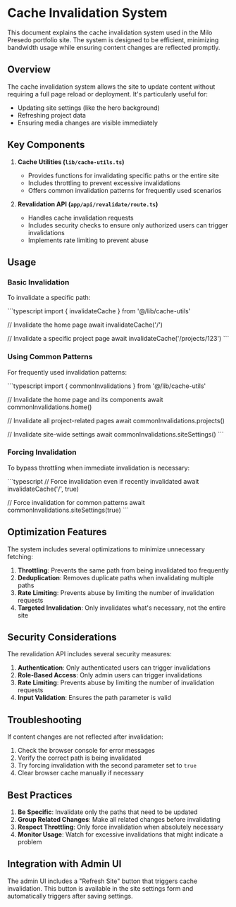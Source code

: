 # Cache Invalidation System

This document explains the cache invalidation system used in the Milo Presedo portfolio site. The system is designed to be efficient, minimizing bandwidth usage while ensuring content changes are reflected promptly.

## Overview

The cache invalidation system allows the site to update content without requiring a full page reload or deployment. It's particularly useful for:

- Updating site settings (like the hero background)
- Refreshing project data
- Ensuring media changes are visible immediately

## Key Components

1. **Cache Utilities (`lib/cache-utils.ts`)**
   - Provides functions for invalidating specific paths or the entire site
   - Includes throttling to prevent excessive invalidations
   - Offers common invalidation patterns for frequently used scenarios

2. **Revalidation API (`app/api/revalidate/route.ts`)**
   - Handles cache invalidation requests
   - Includes security checks to ensure only authorized users can trigger invalidations
   - Implements rate limiting to prevent abuse

## Usage

### Basic Invalidation

To invalidate a specific path:

\`\`\`typescript
import { invalidateCache } from '@/lib/cache-utils'

// Invalidate the home page
await invalidateCache('/')

// Invalidate a specific project page
await invalidateCache('/projects/123')
\`\`\`

### Using Common Patterns

For frequently used invalidation patterns:

\`\`\`typescript
import { commonInvalidations } from '@/lib/cache-utils'

// Invalidate the home page and its components
await commonInvalidations.home()

// Invalidate all project-related pages
await commonInvalidations.projects()

// Invalidate site-wide settings
await commonInvalidations.siteSettings()
\`\`\`

### Forcing Invalidation

To bypass throttling when immediate invalidation is necessary:

\`\`\`typescript
// Force invalidation even if recently invalidated
await invalidateCache('/', true)

// Force invalidation for common patterns
await commonInvalidations.siteSettings(true)
\`\`\`

## Optimization Features

The system includes several optimizations to minimize unnecessary fetching:

1. **Throttling**: Prevents the same path from being invalidated too frequently
2. **Deduplication**: Removes duplicate paths when invalidating multiple paths
3. **Rate Limiting**: Prevents abuse by limiting the number of invalidation requests
4. **Targeted Invalidation**: Only invalidates what's necessary, not the entire site

## Security Considerations

The revalidation API includes several security measures:

1. **Authentication**: Only authenticated users can trigger invalidations
2. **Role-Based Access**: Only admin users can trigger invalidations
3. **Rate Limiting**: Prevents abuse by limiting the number of invalidation requests
4. **Input Validation**: Ensures the path parameter is valid

## Troubleshooting

If content changes are not reflected after invalidation:

1. Check the browser console for error messages
2. Verify the correct path is being invalidated
3. Try forcing invalidation with the second parameter set to `true`
4. Clear browser cache manually if necessary

## Best Practices

1. **Be Specific**: Invalidate only the paths that need to be updated
2. **Group Related Changes**: Make all related changes before invalidating
3. **Respect Throttling**: Only force invalidation when absolutely necessary
4. **Monitor Usage**: Watch for excessive invalidations that might indicate a problem

## Integration with Admin UI

The admin UI includes a "Refresh Site" button that triggers cache invalidation. This button is available in the site settings form and automatically triggers after saving settings.
